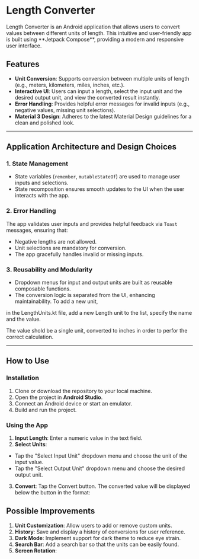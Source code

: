 ﻿# Length Converter

Length Converter is an Android application that allows users to convert values between different units of length. This intuitive and user-friendly app is built using \*\*Jetpack Compose\*\*, providing a modern and responsive user interface.

## Features

- **Unit Conversion**: Supports conversion between multiple units of length (e.g., meters, kilometers, miles, inches, etc.).
- **Interactive UI**: Users can input a length, select the input unit and the desired output unit, and view the converted result instantly.
- **Error Handling**: Provides helpful error messages for invalid inputs (e.g., negative values, missing unit selections).
- **Material 3 Design**: Adheres to the latest Material Design guidelines for a clean and polished look.

---

## Application Architecture and Design Choices

### **1. State Management**

- State variables (`remember`, `mutableStateOf`) are used to manage user inputs and selections.
- State recomposition ensures smooth updates to the UI when the user interacts with the app.

### **2. Error Handling**

The app validates user inputs and provides helpful feedback via `Toast` messages, ensuring that:

- Negative lengths are not allowed.
- Unit selections are mandatory for conversion.
- The app gracefully handles invalid or missing inputs.

### **3. Reusability and Modularity**

- Dropdown menus for input and output units are built as reusable composable functions.
- The conversion logic is separated from the UI, enhancing maintainability. To add a new unit,

in the LengthUnits.kt file, add a new Length unit to the list, specify the name and the value.

The value shold be a single unit, converted to inches in order to perfor the correct calculation.

---

## How to Use

### **Installation**

1. Clone or download the repository to your local machine.
2. Open the project in **Android Studio**.
3. Connect an Android device or start an emulator.
4. Build and run the project.

### **Using the App**

1. **Input Length**: Enter a numeric value in the text field.
2. **Select Units**:
- Tap the "Select Input Unit" dropdown menu and choose the unit of the input value.
- Tap the "Select Output Unit" dropdown menu and choose the desired output unit.

3. **Convert**: Tap the Convert button. The converted value will be displayed below the button in the format:

## Possible Improvements

1. **Unit Customization**: Allow users to add or remove custom units.
2. **History**: Save and display a history of conversions for user reference.
3. **Dark Mode**: Implement support for dark theme to reduce eye strain.
4. **Search Bar**: Add a search bar so that the units can be easily found.
5. **Screen Rotation**:
